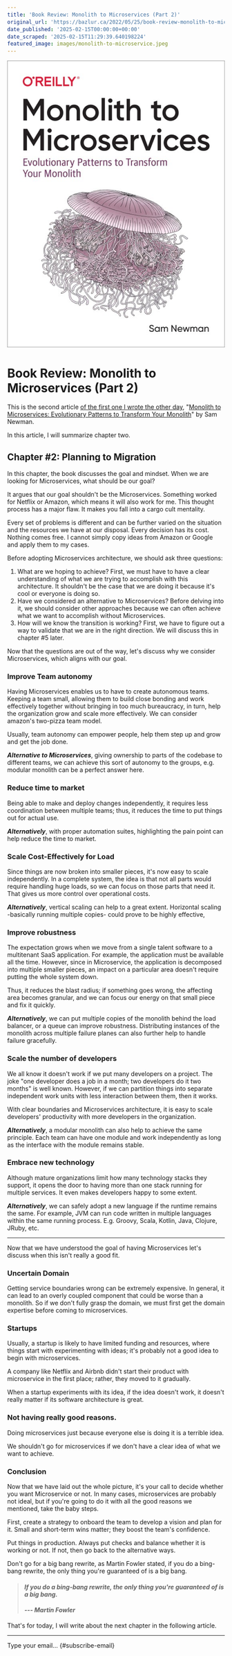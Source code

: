 ```yaml
---
title: 'Book Review: Monolith to Microservices (Part 2)'
original_url: 'https://bazlur.ca/2022/05/25/book-review-monolith-to-microservices-part-2/'
date_published: '2025-02-15T00:00:00+00:00'
date_scraped: '2025-02-15T11:29:39.640198224'
featured_image: images/monolith-to-microservice.jpeg
---
```


![](images/monolith-to-microservice.jpeg)

Book Review: Monolith to Microservices (Part 2)
===============================================

This is the second article [of the first one I wrote the other day](https://foojay.io/today/book-review-monolith-to-microservices-part-1/), "[Monolith to Microservices: Evolutionary Patterns to Transform Your Monolith](https://www.amazon.ca/Monolith-Microservices-Evolutionary-Patterns-Transform/dp/1492047848)" by Sam Newman.

In this article, I will summarize chapter two.

**Chapter #2: Planning to Migration**
-------------------------------------

In this chapter, the book discusses the goal and mindset. When we are looking for Microservices, what should be our goal?

It argues that our goal shouldn't be the Microservices. Something worked for Netflix or Amazon, which means it will also work for me. This thought process has a major flaw. It makes you fall into a cargo cult mentality.

Every set of problems is different and can be further varied on the situation and the resources we have at our disposal. Every decision has its cost. Nothing comes free. I cannot simply copy ideas from Amazon or Google and apply them to my cases.

Before adopting Microservices architecture, we should ask three questions:

1. What are we hoping to achieve? First, we must have to have a clear understanding of what we are trying to accomplish with this architecture. It shouldn't be the case that we are doing it because it's cool or everyone is doing so.
2. Have we considered an alternative to Microservices? Before delving into it, we should consider other approaches because we can often achieve what we want to accomplish without Microservices.
3. How will we know the transition is working? First, we have to figure out a way to validate that we are in the right direction. We will discuss this in chapter #5 later.

Now that the questions are out of the way, let's discuss why we consider Microservices, which aligns with our goal.

### **Improve Team autonomy**

Having Microservices enables us to have to create autonomous teams. Keeping a team small, allowing them to build close bonding and work effectively together without bringing in too much bureaucracy, in turn, help the organization grow and scale more effectively. We can consider amazon's two-pizza team model.

Usually, team autonomy can empower people, help them step up and grow and get the job done.

***Alternative to Microservices***, giving ownership to parts of the codebase to different teams, we can achieve this sort of autonomy to the groups, e.g. modular monolith can be a perfect answer here.

### **Reduce time to market**

Being able to make and deploy changes independently, it requires less coordination between multiple teams; thus, it reduces the time to put things out for actual use.

***Alternatively***, with proper automation suites, highlighting the pain point can help reduce the time to market.

### **Scale Cost-Effectively for Load**

Since things are now broken into smaller pieces, it's now easy to scale independently. In a complete system, the idea is that not all parts would require handling huge loads, so we can focus on those parts that need it. That gives us more control over operational costs.

***Alternatively***, vertical scaling can help to a great extent. Horizontal scaling -basically running multiple copies- could prove to be highly effective,

### **Improve robustness**

The expectation grows when we move from a single talent software to a multitenant SaaS application. For example, the application must be available all the time. However, since in Microservice, the application is decomposed into multiple smaller pieces, an impact on a particular area doesn't require putting the whole system down.

Thus, it reduces the blast radius; if something goes wrong, the affecting area becomes granular, and we can focus our energy on that small piece and fix it quickly.

***Alternatively***, we can put multiple copies of the monolith behind the load balancer, or a queue can improve robustness. Distributing instances of the monolith across multiple failure planes can also further help to handle failure gracefully.

### **Scale the number of developers**

We all know it doesn't work if we put many developers on a project. The joke "one developer does a job in a month; two developers do it two months" is well known. However, if we can partition things into separate independent work units with less interaction between them, then it works.

With clear boundaries and Microservices architecture, it is easy to scale developers' productivity with more developers in the organization.

***Alternatively***, a modular monolith can also help to achieve the same principle. Each team can have one module and work independently as long as the interface with the module remains stable.

### **Embrace new technology**

Although mature organizations limit how many technology stacks they support, it opens the door to having more than one stack running for multiple services. It even makes developers happy to some extent.

***Alternatively***, we can safely adopt a new language if the runtime remains the same. For example, JVM can run code written in multiple languages within the same running process. E.g. Groovy, Scala, Kotlin, Java, Clojure, JRuby, etc.

*** ** * ** ***

Now that we have understood the goal of having Microservices let's discuss when this isn't really a good fit.

### **Uncertain Domain**

Getting service boundaries wrong can be extremely expensive. In general, it can lead to an overly coupled component that could be worse than a monolith. So if we don't fully grasp the domain, we must first get the domain expertise before coming to microservices.

### **Startups**

Usually, a startup is likely to have limited funding and resources, where things start with experimenting with ideas; it's probably not a good idea to begin with microservices.

A company like Netflix and Airbnb didn't start their product with microservice in the first place; rather, they moved to it gradually.

When a startup experiments with its idea, if the idea doesn't work, it doesn't really matter if its software architecture is great.

### **Not having really good reasons.**

Doing microservices just because everyone else is doing it is a terrible idea.

We shouldn't go for microservices if we don't have a clear idea of what we want to achieve.

### Conclusion

Now that we have laid out the whole picture, it's your call to decide whether you want Microservice or not. In many cases, microservices are probably not ideal, but if you're going to do it with all the good reasons we mentioned, take the baby steps.

First, create a strategy to onboard the team to develop a vision and plan for it. Small and short-term wins matter; they boost the team's confidence.

Put things in production. Always put checks and balance whether it is working or not. If not, then go back to the alternative ways.

Don't go for a big bang rewrite, as Martin Fowler stated, if you do a bing-bang rewrite, the only thing you're guaranteed of is a big bang.
>
> #### *If you do a bing-bang rewrite, the only thing you're guaranteed of is a big bang.*
>
> #### *--- Martin Fowler*
>
That's for today, I will write about the next chapter in the following article.  

*** ** * ** ***

Type your email... {#subscribe-email}
